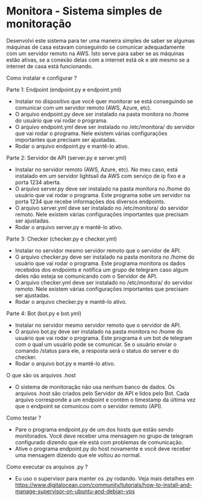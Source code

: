 # Monitora - Sistema simples de monitoração #

Desenvolvi este sistema para ter uma maneira simples de saber se algumas máquinas de casa estavam conseguindo se comunicar adequadamente com um servidor remoto na AWS. Isto serve para saber se as máquinas estão ativas, se a conexão delas com a internet está ok e até mesmo se a internet de casa está funcionando.

Como instalar e configurar ?

Parte 1: Endpoint (endpoint.py e endpoint.yml)

- Instalar no dispositivo que você quer monitorar se está conseguindo se comunicar com um servidor remoto (AWS, Azure, etc).
- O arquivo endpoint.py deve ser instalado na pasta monitora no /home do usuário que vai rodar o programa.
- O arquivo endpoint.yml deve ser instalado no /etc/monitora/ do servidor que vai rodar o programa. Nele existem várias configurações importantes que precisam ser ajustadas.
- Rodar o arquivo endpoint.py e mantê-lo ativo.

Parte 2: Servidor de API (server.py e server.yml)

- Instalar no servidor remoto (AWS, Azure, etc). No meu caso, está instalado em um servidor lightsail da AWS com serviço de ip fixo e a porta 1234 aberta.
- O arquivo server.py deve ser instalado na pasta monitora no /home do usuário que vai rodar o programa. Este programa sobe um servidor na porta 1234 que recebe informações dos diversos endpoints.
- O arquivo server.yml deve ser instalado no /etc/monitora/ do servidor remoto. Nele existem várias configurações importantes que precisam ser ajustadas.
- Rodar o arquivo server.py e mantê-lo ativo.

Parte 3: Checker (checker.py e checker.yml)

- Instalar no servidor mesmo servidor remoto que o servidor de API.
- O arquivo checker.py deve ser instalado na pasta monitora no /home do usuário que vai rodar o programa. Este programa monitora os dados recebidos dos endpoints e notifica um grupo de telegram caso algum deles não esteja se comunicando com o Servidor de API.
- O arquivo checker.yml deve ser instalado no /etc/monitora/ do servidor remoto. Nele existem várias configurações importantes que precisam ser ajustadas.
- Rodar o arquivo checker.py e mantê-lo ativo.

Parte 4: Bot (bot.py e bot.yml)
- Instalar no servidor mesmo servidor remoto que o servidor de API.
- O arquivo bot.py deve ser instalado na pasta monitora no /home do usuário que vai rodar o programa. Este programa é um bot de telegram com o qual um usuário pode se comunicar. Se o usuário enviar o comando /status para ele, a resposta será o status do server e do checker.
- Rodar o arquivo bot.py e mantê-lo ativo.

O que são os arquivos .host

- O sistema de monitoração não usa nenhum banco de dados. Os arquivos .host são criados pelo Servidor de API e lidos pelo Bot. Cada arquivo corresponde a um endpoint e contém o timestamp da última vez que o endpoint se comunicou com o servidor remoto (API).

Como testar ?

- Pare o programa endpoint.py de um dos hosts que estão sendo monitorados. Você deve receber uma mensagem no grupo de telegram configurado dizendo que ele está com problemas de comunicação.
- Ative o programa endpoint.py do host novamente e você deve receber uma mensagem dizendo que ele voltou ao normal.

Como executar os arquivos .py ?
- Eu uso o supervisor para manter os .py rodando. Veja mais detalhes em https://www.digitalocean.com/community/tutorials/how-to-install-and-manage-supervisor-on-ubuntu-and-debian-vps

